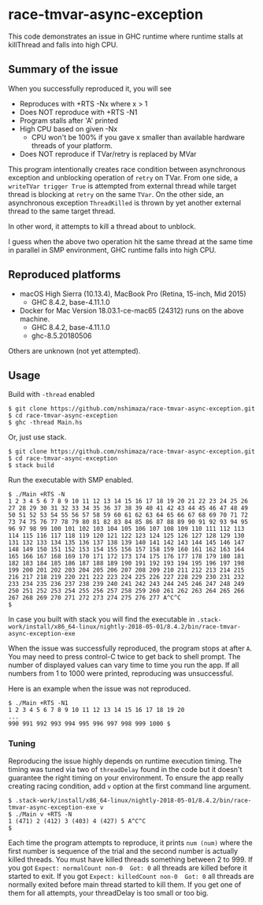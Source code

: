 # race-tmvar-async-exception

This code demonstrates an issue in GHC runtime where runtime stalls at
killThread and falls into high CPU.

## Summary of the issue

When you successfully reproduced it, you will see

* Reproduces with +RTS -Nx where x > 1
* Does NOT reproduce with +RTS -N1
* Program stalls after 'A' printed
* High CPU based on given -Nx
    * CPU won't be 100% if you gave x smaller than available hardware threads
      of your platform.
* Does NOT reproduce if TVar/retry is replaced by MVar

This program intentionally creates race condition between asynchronous exception
and unblocking operation of `retry` on TVar.  From one side, a `writeTVar
trigger True` is attempted from external thread while target thread is blocking
at `retry` on the same `TVar`.  On the other side, an asynchronous exception
`ThreadKilled` is thrown by yet another external thread to the same target
thread.

In other word, it attempts to kill a thread about to unblock.

I guess when the above two operation hit the same thread at the same time in
parallel in SMP environment, GHC runtime falls into high CPU.

## Reproduced platforms

* macOS High Sierra (10.13.4), MacBook Pro (Retina, 15-inch, Mid 2015)
    * GHC 8.4.2, base-4.11.1.0
* Docker for Mac Version 18.03.1-ce-mac65 (24312) runs on the above machine.
    * GHC 8.4.2, base-4.11.1.0
    * ghc-8.5.20180506

Others are unknown (not yet attempted).

## Usage

Build with `-thread` enabled

```console
$ git clone https://github.com/nshimaza/race-tmvar-async-exception.git
$ cd race-tmvar-async-exception
$ ghc -thread Main.hs
```
Or, just use stack.

```console
$ git clone https://github.com/nshimaza/race-tmvar-async-exception.git
$ cd race-tmvar-async-exception
$ stack build
```
Run the executable with SMP enabled.

```console
$ ./Main +RTS -N
1 2 3 4 5 6 7 8 9 10 11 12 13 14 15 16 17 18 19 20 21 22 23 24 25 26 27 28 29 30 31 32 33 34 35 36 37 38 39 40 41 42 43 44 45 46 47 48 49 50 51 52 53 54 55 56 57 58 59 60 61 62 63 64 65 66 67 68 69 70 71 72 73 74 75 76 77 78 79 80 81 82 83 84 85 86 87 88 89 90 91 92 93 94 95 96 97 98 99 100 101 102 103 104 105 106 107 108 109 110 111 112 113 114 115 116 117 118 119 120 121 122 123 124 125 126 127 128 129 130 131 132 133 134 135 136 137 138 139 140 141 142 143 144 145 146 147 148 149 150 151 152 153 154 155 156 157 158 159 160 161 162 163 164 165 166 167 168 169 170 171 172 173 174 175 176 177 178 179 180 181 182 183 184 185 186 187 188 189 190 191 192 193 194 195 196 197 198 199 200 201 202 203 204 205 206 207 208 209 210 211 212 213 214 215 216 217 218 219 220 221 222 223 224 225 226 227 228 229 230 231 232 233 234 235 236 237 238 239 240 241 242 243 244 245 246 247 248 249 250 251 252 253 254 255 256 257 258 259 260 261 262 263 264 265 266 267 268 269 270 271 272 273 274 275 276 277 A^C^C
$
```

In case you built with stack you will find the executable in `.stack-work/install/x86_64-linux/nightly-2018-05-01/8.4.2/bin/race-tmvar-async-exception-exe`

When the issue was successfully reproduced, the program stops at after `A`.
You may need to press control-C twice to get back to shell prompt.
The number of displayed values can vary time to time you run the app.
If all numbers from 1 to 1000 were printed, reproducing  was unsuccessful.

Here is an example when the issue was not reproduced.

```console
$ ./Main +RTS -N1
1 2 3 4 5 6 7 8 9 10 11 12 13 14 15 16 17 18 19 20
...
990 991 992 993 994 995 996 997 998 999 1000 $
```

### Tuning

Reproducing the issue highly depends on runtime execution timing.  The timing
was tuned via two of `threadDelay` found in the code but it doesn't guarantee
the right timing on your environment.  To ensure the app really creating
racing condition, add `v` option at the first command line argument.

```console
$ .stack-work/install/x86_64-linux/nightly-2018-05-01/8.4.2/bin/race-tmvar-async-exception-exe v
$ ./Main v +RTS -N
1 (471) 2 (412) 3 (403) 4 (427) 5 A^C^C
$
```

Each time the program attempts to reproduce, it prints `num (num)` where the
first number is sequence of the trial and the second number is actually killed
threads.  You must have killed threads something between 2 to 999.
If you got `Expect: normalCount non-0  Got: 0` all threads are killed before
it started to exit.  If you got `Expect: killedCount non-0  Got: 0` all threads
are normally exited before main thread started to kill them.  If you get one
of them for all attempts, your threadDelay is too small or too big.
